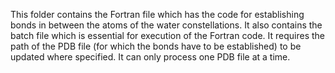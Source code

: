 This folder contains the Fortran file which has the code for establishing bonds in between the atoms of the water constellations.
It also contains the batch file which is essential for execution of the Fortran code. It requires the path of the PDB file (for which the bonds have to be established) to be updated where specified. It can only process one PDB file at a time.
